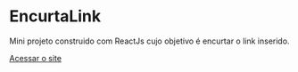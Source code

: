 # EncurtaLink

Mini projeto construido com ReactJs cujo objetivo é encurtar o link inserido.

[Acessar o site](https://encurtalink-steel.vercel.app/)
